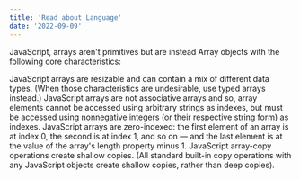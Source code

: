 ```yaml
---
title: 'Read about Language'
date: '2022-09-09'
---
```



 JavaScript, arrays aren't primitives but are instead Array objects with the following core characteristics:

JavaScript arrays are resizable and can contain a mix of different data types. (When those characteristics are undesirable, use typed arrays instead.)
JavaScript arrays are not associative arrays and so, array elements cannot be accessed using arbitrary strings as indexes, but must be accessed using nonnegative integers (or their respective string form) as indexes.
JavaScript arrays are zero-indexed: the first element of an array is at index 0, the second is at index 1, and so on — and the last element is at the value of the array's length property minus 1.
JavaScript array-copy operations create shallow copies. (All standard built-in copy operations with any JavaScript objects create shallow copies, rather than deep copies).
